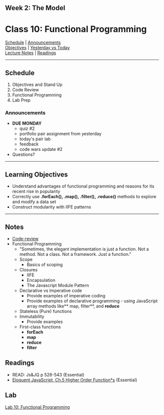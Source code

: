 ## **Week 2: The Model**
# Class 10: Functional Programming

[Schedule](#schedule) | [Announcements](#announcements) </br>
[Objectives](#learning-objectives) | [Yesterday vs Today](#yesterday-vs-today) </br>
[Lecture Notes](#notes) | [Readings](#readings)


<hr></hr>

## Schedule
1. Objectives and Stand Up
1. Code Review
1. Functional Programming
1. Lab Prep

### Announcements
* **DUE MONDAY** 
    - quiz #2
    - portfolio pair assignment from yesterday
    - today's pair lab
    - feedback
    - code wars update #2
* Questions?

<hr></hr>

## Learning Objectives
* Understand advantages of functional programming and reasons for its recent rise in popularity
* Correctly use **.forEach(), .map(), .filter(), .reduce()** methods to explore and modify a data set
* Construct modularity with IIFE patterns

<hr></hr>

## Notes
* [Code-review](https://github.com/acl-301d-summer-2017/09-sql-joins-relations/pull/5)
* Functional Programming
    * "Sometimes, the elegant implementation is just a function.  Not a method.  Not a class.  Not a framework.  Just a function."
    * Scope
        * Basics of scoping
    * Closures
        * IIFE
        * Encapsulation
        * The Javascript Module Pattern
    * Declarative vs Imperative code
        * Provide examples of imperative coding
        * Provide examples of declarative programming - using JavaScript array methods like** map, filter**, and **reduce**
    * Stateless (Pure) functions
    * Immutability
        * Provide examples
    * First-class functions
        * **forEach**
        * **map**
        * **reduce**
        * **filter**


## Readings

* READ: Js&JQ p 528-543 (Essential)
* [Eloquent JavaScript, Ch.5 Higher Order Function*s](http://eloquentjavascript.net/05_higher_order.html) (Essential)

## Lab
[Lab 10: Functional Programming](https://github.com/acl-301d-summer-2017/10-functional-programming)